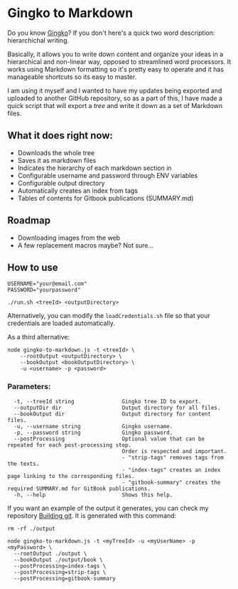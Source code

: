 # Gingko to Markdown

Do you know [Gingko](https://gingkoapp.com/)? If you don't here's a quick two word description: hierarchichal writing.

Basically, it allows you to write down content and organize your ideas in a hierarchical and non-linear way, opposed to streamlined word processors. It works using Markdown formatting so it's pretty easy to operate and it has manageable shortcuts so its easy to master.

I am using it myself and I wanted to have my updates being exported and uploaded to another GitHub repository, so as a part of this, I have made a quick script that will export a _tree_ and write it down as a set of Markdown files.

## What it does right now:

- Downloads the whole tree
- Saves it as markdown files
- Indicates the hierarchy of each markdown section in 
- Configurable username and password through ENV variables
- Configurable output directory
- Automatically creates an index from tags
- Tables of contents for Gitbook publications (SUMMARY.md)

## Roadmap

- Downloading images from the web
- A few replacement macros maybe? Not sure...

## How to use

```console
USERNAME="your@email.com"
PASSWORD="yourpassword"

./run.sh <treeId> <outputDirectory>
```

Alternatively, you can modify the `loadCredentials.sh` file so that your credentials are loaded automatically.

As a third alternative:

```console
node gingko-to-markdown.js -t <treeId> \
    --rootOutput <outputDirectory> \
    --bookOutput <bookOutputDirectory> \
    -u <username> -p <password>
```

### Parameters:

```console
  -t, --treeId string               Gingko tree ID to export.
  --outputDir dir                   Output directory for all files.
  --bookOutput dir                  Output directory for content files.
  -u, --username string             Gingko username.
  -p, --password string             Gingko password.
  --postProcessing                  Optional value that can be repeated for each post-processing step.
                                    Order is respected and important.
                                    - "strip-tags" removes tags from the texts.
                                    - "index-tags" creates an index page linking to the corresponding files.
                                    - "gitbook-summary" creates the required SUMMARY.md for GitBook publications.
  -h, --help                        Shows this help.
```

If you want an example of the output it generates, you can check my repository [Building git](https://github.com/AlphaGit/building-git). It is generated with this command:

```console
rm -rf ./output

node gingko-to-markdown.js -t <myTreeId> -u <myUserName> -p <myPassword> \
  --rootOutput ./output \
  --bookOutput ./output/book \
  --postProcessing=index-tags \
  --postProcessing=strip-tags \
  --postProcessing=gitbook-summary
```